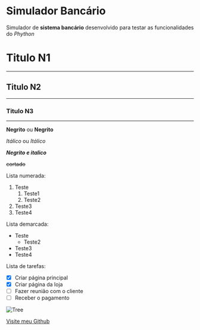 # Simulador Bancário

 Simulador de **sistema bancário** desenvolvido para testar as funcionalidades do *Phython*
 
 # Titulo N1
***
## Titulo N2
___
### Titulo N3
---
 **Negrito** ou __Negrito__
 
 *Itálico* ou _Itálico_
 
 __*Negrito e italico*__
 
 ~~cortado~~
 
 Lista numerada:
 1. Teste
    1. Teste1
    2. Teste2
 3. Teste3
 4. Teste4

Lista demarcada:

* Teste
  * Teste2
* Teste3
* Teste4

Lista de tarefas:
- [X] Criar página principal
- [X] Criar página da loja
- [ ] Fazer reunião com o cliente
- [ ] Receber o pagamento

![Tree](https://user-images.githubusercontent.com/120217375/208204182-c6bf2698-c497-4f2e-a019-6539f3fd5d3d.png)

[Visite meu Github](http://github.com/eduardocvitor)
